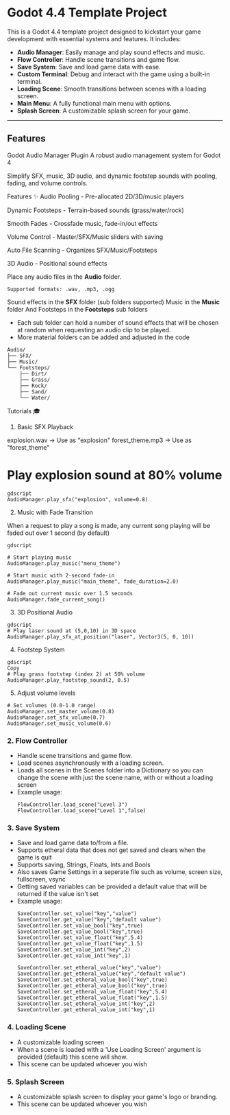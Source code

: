 # Godot 4.4 Template Project

This is a Godot 4.4 template project designed to kickstart your game development with essential systems and features. It includes:

- **Audio Manager**: Easily manage and play sound effects and music.
- **Flow Controller**: Handle scene transitions and game flow.
- **Save System**: Save and load game data with ease.
- **Custom Terminal**: Debug and interact with the game using a built-in terminal.
- **Loading Scene**: Smooth transitions between scenes with a loading screen.
- **Main Menu**: A fully functional main menu with options.
- **Splash Screen**: A customizable splash screen for your game.

---

## Features

Godot Audio Manager Plugin
A robust audio management system for Godot 4

Simplify SFX, music, 3D audio, and dynamic footstep sounds with pooling, fading, and volume controls.

Features ✨
Audio Pooling - Pre-allocated 2D/3D/music players

Dynamic Footsteps - Terrain-based sounds (grass/water/rock)

Smooth Fades - Crossfade music, fade-in/out effects

Volume Control - Master/SFX/Music sliders with saving

Auto File Scanning - Organizes SFX/Music/Footsteps

3D Audio - Positional sound effects

Place any audio files in the **Audio** folder.

    Supported formats: .wav, .mp3, .ogg

Sound effects in the **SFX** folder (sub folders supported)
Music in the **Music** folder
And Footsteps in the **Footsteps** sub folders
- Each sub folder can hold a number of sound effects that will be chosen at random when requesting an audio clip to be played.
- More material folders can be added and adjusted in the code

```
Audio/  
├── SFX/  
├── Music/  
└── Footsteps/  
    ├── Dirt/  
    ├── Grass/  
    ├── Rock/  
    ├── Sand/  
    └── Water/
```
    
Tutorials 🎓
1. Basic SFX Playback

explosion.wav → Use as "explosion"
forest_theme.mp3 → Use as "forest_theme"

# Play explosion sound at 80% volume
```
gdscript
AudioManager.play_sfx("explosion", volume=0.8)
```
2. Music with Fade Transition

When a request to play a song is made, any current song playing will be faded out over 1 second (by default)
```
gdscript

# Start playing music 
AudioManager.play_music("menu_theme")

# Start music with 2-second fade-in
AudioManager.play_music("main_theme", fade_duration=2.0)

# Fade out current music over 1.5 seconds
AudioManager.fade_current_song()
```
3. 3D Positional Audio
```
gdscript
# Play laser sound at (5,0,10) in 3D space
AudioManager.play_sfx_at_position("laser", Vector3(5, 0, 10))
```

4. Footstep System
```
gdscript
Copy
# Play grass footstep (index 2) at 50% volume
AudioManager.play_footstep_sound(2, 0.5)
```

5. Adjust volume levels
```
# Set volumes (0.0-1.0 range)
AudioManager.set_master_volume(0.8)
AudioManager.set_sfx_volume(0.7)
AudioManager.set_music_volume(0.6)
```


### 2. **Flow Controller**
   - Handle scene transitions and game flow.
   - Load scenes asynchronously with a loading screen.
   - Loads all scenes in the Scenes folder into a Dictionary so you can change the scene with just the scene name, with or without a loading screen
   - Example usage:
     ```gdscript
     FlowController.load_scene("Level 3")
     FlowController.load_scene("Level 1",false)
     ```

### 3. **Save System**
   - Save and load game data to/from a file.
   - Supports etheral data that does not get saved and clears when the game is quit
   - Supports saving, Strings, Floats, Ints and Bools
   - Also saves Game Settings in a seperate file such as volume, screen size, fullscreen, vsync
   - Getting saved variables can be provided a default value that will be returned if the value isn't set 
   - Example usage:
     ```gdscript
     SaveController.set_value("key","value")
     SaveController.get_value("key","default value")
     SaveController.set_value_bool("key",true)
     SaveController.get_value_bool("key",true)
     SaveController.set_value_float("key",5.4)
     SaveController.get_value_float("key",1.5)
     SaveController.set_value_int("key",2)
     SaveController.get_value_int("key",1)

     SaveController.set_etheral_value("key","value")
     SaveController.get_etheral_value("key","default value")
     SaveController.set_etheral_value_bool("key",true)
     SaveController.get_etheral_value_bool("key",true)
     SaveController.set_etheral_value_float("key",5.4)
     SaveController.get_etheral_value_float("key",1.5)
     SaveController.set_etheral_value_int("key",2)
     SaveController.get_etheral_value_int("key",1)
     ```

### 4. **Loading Scene**
   - A customizable loading screen
   - When a scene is loaded with a 'Use Loading Screen' argument is provided (default) this scene will show.
   - This scene can be updated whoever you wish

### 5. **Splash Screen**
   - A customizable splash screen to display your game's logo or branding.
   - This scene can be updated whoever you wish

